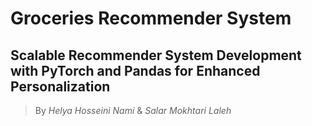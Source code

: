 # Groceries Recommender System
## Scalable Recommender System Development with PyTorch and Pandas for Enhanced Personalization

> By $Helya$ $Hosseini$ $Nami$ & $Salar$ $Mokhtari$ $Laleh$


